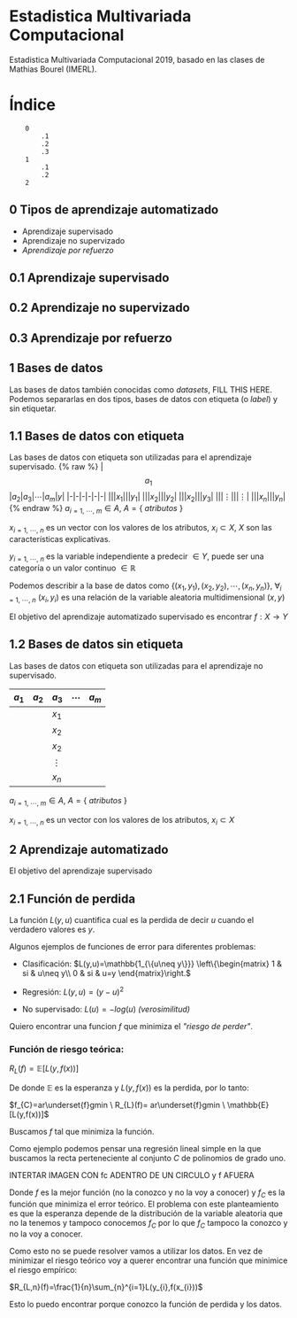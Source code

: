 # Estadistica Multivariada Computacional
Estadistica Multivariada Computacional 2019, basado en las clases de Mathias Bourel (IMERL).

# Índice

```
    0
        .1
        .2
        .3
    1
        .1
        .2
    2
```

## 0 Tipos de aprendizaje automatizado

* Aprendizaje supervisado
* Aprendizaje no supervizado
* *Aprendizaje por refuerzo*

## 0.1 Aprendizaje supervisado

## 0.2 Aprendizaje no supervizado

## 0.3 Aprendizaje por refuerzo

## 1 Bases de datos

Las bases de datos también conocidas como *datasets*, FILL THIS HERE. 
Podemos separarlas en dos tipos, bases de datos con etiqueta (o *label*) y sin etiquetar.

## 1.1 Bases de datos con etiqueta

Las bases de datos con etiqueta son utilizadas para el aprendizaje supervisado.
{% raw %}
|$$a_{1}$$|$a_{2}$|$a_{3}$|$\cdots$|$a_{m}$|$y$|
|-|-|-|-|-|-|
|||$x_{1}$|||$y_{1}$|
|||$x_{2}$|||$y_{2}$|
|||$x_{2}$|||$y_{3}$|
|||$\vdots$|||$\vdots$|
|||$x_{n}$|||$y_{n}$|
{% endraw %}
$a_{i=1,\ \cdots,\ m} \in A,\  A=\{\ atributos\ \}$

$x_{i=1,\ \cdots,\ n}$ es un vector con los valores de los atributos, $x_{i}\subset X$, $X$ son las características explicativas.

$y_{i=1,\ \cdots,\ n}$ es la variable independiente a predecir $\in Y$, puede ser una categoría o un valor continuo $\in \mathbb{R}$

Podemos describir a la base de datos como $\{(x_{1},y_{1}),(x_{2},y_{2}),\cdots ,(x_{n},y_{n})\}$, $\forall_{i=1,\ \cdots,\ n}\ (x_{i},y_{i})$ es una relación de la variable aleatoria multidimensional $(x,y)$

El objetivo del aprendizaje automatizado supervisado es encontrar $f: X\rightarrow Y$

## 1.2 Bases de datos sin etiqueta

Las bases de datos con etiqueta son utilizadas para el aprendizaje no supervisado.

|$a_{1}$|$a_{2}$|$a_{3}$|$\cdots$|$a_{m}$|
|-|-|-|-|-|
|||$x_{1}$|||
|||$x_{2}$|||
|||$x_{2}$|||
|||$\vdots$|||
|||$x_{n}$|||

$a_{i=1,\ \cdots,\ m} \in A,\  A=\{\ atributos\ \}$ 

$x_{i=1,\ \cdots,\ n}$ es un vector con los valores de los atributos, $x_{i}\subset X$

## 2 Aprendizaje automatizado

El objetivo del aprendizaje supervisado

## 2.1 Función de perdida

La función $L(y,u)$ cuantifica cual es la perdida de decir $u$ cuando el verdadero valores es $y$.

Algunos ejemplos de funciones de error para diferentes problemas:

* Clasificación: $L(y,u)=\mathbb{1_{\{u\neq y\}}} \left\{\begin{matrix} 1 & si & u\neq y\\  0 & si & u=y \end{matrix}\right.$ 

* Regresión: $L(y,u)=(y-u)^2$

* No supervisado: $L(u)=-log(u)$ *(verosimilitud)*

Quiero encontrar una funcion $f$ que minimiza el *"riesgo de perder"*.

### Función de riesgo teórica:

$R_{L}(f)=\mathbb{E}[L(y,f(x))]$

De donde $\mathbb{E}$ es la esperanza y $L(y,f(x))$ es la perdida, por lo tanto:

$f_{C}=ar\underset{f}gmin \ R_{L}(f)= ar\underset{f}gmin \ \mathbb{E}[L(y,f(x))]$

Buscamos $f$ tal que minimiza la función.

Como ejemplo podemos pensar una regresión lineal simple en la que buscamos la recta perteneciente al conjunto $C$ de polinomios de grado uno.

INTERTAR IMAGEN CON fc ADENTRO DE UN CIRCULO y f AFUERA

Donde $f$ es la mejor función (no la conozco y no la voy a conocer) y $f_{C}$ es la función que minimiza el error teórico. 
El problema con este planteamiento es que la esperanza depende de la distribución de la variable aleatoria que no la tenemos y tampoco conocemos $f_{C}$ por lo que $f_{C}$ tampoco la conozco y no la voy a conocer.

Como esto no se puede resolver vamos a utilizar los datos. En vez de minimizar el riesgo teórico voy a querer encontrar una función que minimice el riesgo empírico:

$R_{L,n}(f)=\frac{1}{n}\sum_{n}^{i=1}L(y_{i},f(x_{i}))$

Esto lo puedo encontrar porque conozco la función de perdida y los datos.






